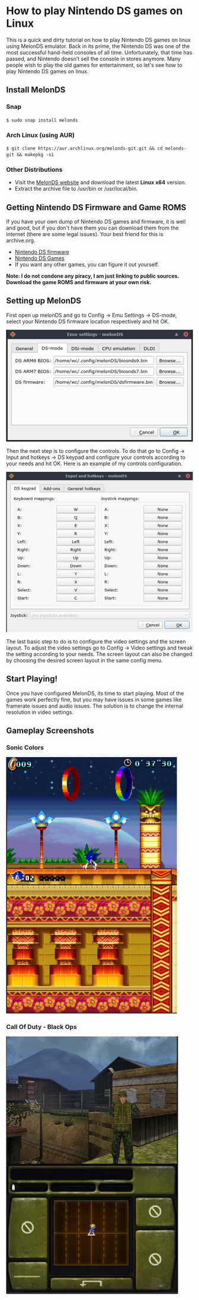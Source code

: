 # How to play Nintendo DS games on Linux

This is a quick and dirty tutorial on how to play Nintendo DS games on linux using MelonDS emulator. Back in its prime, the Nintendo DS was one of the most successful hand-held consoles of all time. Unfortunately, that time has passed, and Nintendo doesn’t sell the console in stores anymore. Many people wish to play the old games for entertainment, so let's see how to play Nintendo DS games on linux.

## Install MelonDS

### Snap

`$ sudo snap install melonds`

### Arch Linux (using AUR)

`$ git clone https://aur.archlinux.org/melonds-git.git && cd melonds-git && makepkg -si`

### Other Distributions

- Visit the [MelonDS website](http://melonds.kuribo64.net/downloads.php) and download the latest **Linux x64** version.
- Extract the archive file to /usr/bin or /usr/local/bin.


## Getting Nintendo DS Firmware and Game ROMS

If you have your own dump of Nintendo DS games and firmware, it is well and good, but if you don't have them you can download them from the internet (there are some legal issues). Your best friend for this is archive.org.

- [Nintendo DS firmware](https://archive.org/details/ds-firmware_dsi-nand-and-firmware)
- [Nintendo DS Games](https://r-roms.github.io)
- If you want any other games, you can figure it out yourself.

**Note: I do not condone any piracy, I am just linking to public sources. Download the game ROMS and firmware at your own risk.**


## Setting up MelonDS

First open up melonDS and go to Config → Emu Settings → DS-mode, select your Nintendo DS firmware location respectively and hit OK.

![firmware-location](firmware-location.png)

Then the next step is to configure the controls. To do that go to Config → Input and hotkeys → DS keypad and configure your controls according to your needs and hit OK. Here is an example of my controls configuration.

![controls](controls.png)

The last basic step to do is to configure the video settings and the screen layout. To adjust the video settings go to Config → Video settings and tweak the setting according to your needs. The screen layout can also be changed by choosing the desired screen layout in the same config menu.


## Start Playing!

Once you have configured MelonDS, its time to start playing. Most of the games work perfectly fine, but you may have issues in some games like framerate issues and audio issues. The solution is to change the internal resolution in video settings.


## Gameplay Screenshots

### Sonic Colors

![sonic-colors](sonic-colors.png)

### Call Of Duty - Black Ops 

![call-of-duty](call-of-duty.png)
